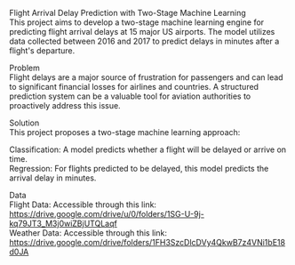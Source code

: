 Flight Arrival Delay Prediction with Two-Stage Machine Learning  
This project aims to develop a two-stage machine learning engine for predicting flight arrival delays at 15 major US airports. The model utilizes data collected between 2016 and 2017 to predict delays in minutes after a flight's departure.

Problem  
Flight delays are a major source of frustration for passengers and can lead to significant financial losses for airlines and countries. A structured prediction system can be a valuable tool for aviation authorities to proactively address this issue.

Solution  
This project proposes a two-stage machine learning approach:

Classification: A model predicts whether a flight will be delayed or arrive on time.  
Regression: For flights predicted to be delayed, this model predicts the arrival delay in minutes.

Data  
Flight Data: Accessible through this link: https://drive.google.com/drive/u/0/folders/1SG-U-9j-kq79JT3_M3j0wiZBjUTQLaqf  
Weather Data: Accessible through this link: https://drive.google.com/drive/folders/1FH3SzcDlcDVy4QkwB7z4VNi1bE18d0JA
